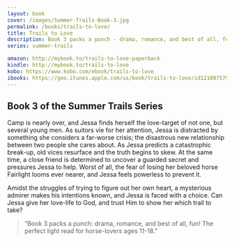 ```yaml
---
layout: book
cover: /images/Summer-Trails-Book-3.jpg 
permalink: /books/trails-to-love/
title: Trails to Love
description: Book 3 packs a punch - drama, romance, and best of all, fun! The perfect light read for horse-lovers ages 11-18.
series: summer-trails

amazon: http://mybook.to/trails-to-love-paperback
kindle: http://mybook.to/trails-to-love
kobo: https://www.kobo.com/ebook/trails-to-love
ibooks: https://geo.itunes.apple.com/us/book/trails-to-love/id1210875798?mt=11&at=1001luwG
---
```


## Book 3 of the Summer Trails Series

Camp is nearly over, and Jessa finds herself the love-target of not one,
but several young men. As suitors vie for her attention, Jessa is
distracted by something she considers a far-worse crisis; the disastrous
new relationship between two people she cares about. As Jessa predicts a
catastrophic break-up, old vices resurface and the truth begins to skew.
At the same time, a close friend is determined to uncover a guarded
secret and pressures Jessa to help. Worst of all, the fear of losing her
beloved horse Fairlight looms ever nearer, and Jessa feels powerless to
prevent it.
   
Amidst the struggles of trying to figure out her own heart, a mysterious
admirer makes his intentions known, and Jessa is faced with a choice.
Can Jessa give her love-life to God, and trust Him to show her which
trail to take?

> “Book 3 packs a punch: drama, romance, and best of all, fun! The
> perfect light read for horse-lovers ages 11-18.”

